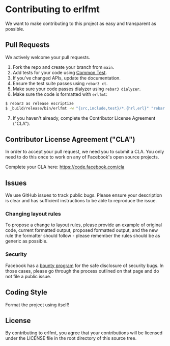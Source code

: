 # Contributing to erlfmt
We want to make contributing to this project as easy and transparent as
possible.

## Pull Requests
We actively welcome your pull requests.

1. Fork the repo and create your branch from `main`.
2. Add tests for your code using [Common Test](https://erlang.org/doc/apps/common_test/basics_chapter.html).
3. If you've changed APIs, update the documentation.
4. Ensure the test suite passes using `rebar3 ct`.
5. Make sure your code passes dialyzer using `rebar3 dialyzer`.
6. Make sure the code is formatted with `erlfmt`:
```sh
$ rebar3 as release escriptize
$ _build/release/bin/erlfmt -w "{src,include,test}/*.{hrl,erl}" "rebar.config"
```
7. If you haven't already, complete the Contributor License Agreement ("CLA").

## Contributor License Agreement ("CLA")
In order to accept your pull request, we need you to submit a CLA. You only need
to do this once to work on any of Facebook's open source projects.

Complete your CLA here: <https://code.facebook.com/cla>

## Issues
We use GitHub issues to track public bugs. Please ensure your description is
clear and has sufficient instructions to be able to reproduce the issue.

### Changing layout rules
To propose a change to layout rules, please provide an example of original code,
current formatted output, proposed formatted output, and the new rule the
formatter should follow - please remember the rules should be as generic as possible.

### Security
Facebook has a [bounty program](https://www.facebook.com/whitehat/) for the safe
disclosure of security bugs. In those cases, please go through the process
outlined on that page and do not file a public issue.

## Coding Style
Format the project using itself!

## License
By contributing to erlfmt, you agree that your contributions will be licensed
under the LICENSE file in the root directory of this source tree.
